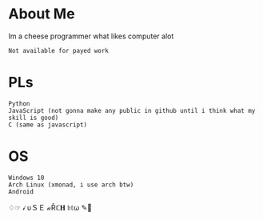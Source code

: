 
# About Me
Im a cheese programmer what likes computer alot

    Not available for payed work

# PLs
    Python
    JavaScript (not gonna make any public in github until i think what my skill is good)
    C (same as javascript)
    
# OS
    Windows 10 
    Arch Linux (xmonad, i use arch btw)
    Android

♢☞  𝒾 υＳＥ 𝒶Řℂ𝐇 𝔟𝕥ω  ✎🐝
